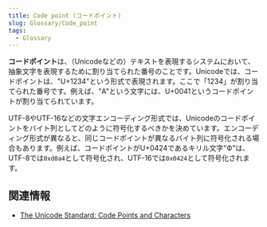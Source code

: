```yaml
---
title: Code point (コードポイント)
slug: Glossary/Code_point
tags:
  - Glossary
---
```


**コードポイント**は、（Unicodeなどの）テキストを表現するシステムにおいて、抽象文字を表現するために割り当てられた番号のことです。Unicodeでは、コードポイントは、"U+1234"という形式で表現されます。ここで「1234」が割り当てられた番号です。例えば、"A"という文字には、U+0041というコードポイントが割り当てられています。

UTF-8やUTF-16などの文字エンコーディング形式では、Unicodeのコードポイントをバイト列としてどのように符号化するべきかを決めています。エンコーディング形式が異なると、同じコードポイントが異なるバイト列に符号化される場合もあります。例えば、コードポイントがU+0424であるキリル文字"Ф"は、UTF-8では`0xd0a4`として符号化され、UTF-16では`0x0424`として符号化されます。

## 関連情報

- [The Unicode Standard: Code Points and Characters](https://www.unicode.org/versions/Unicode14.0.0/ch02.pdf#G25564)
